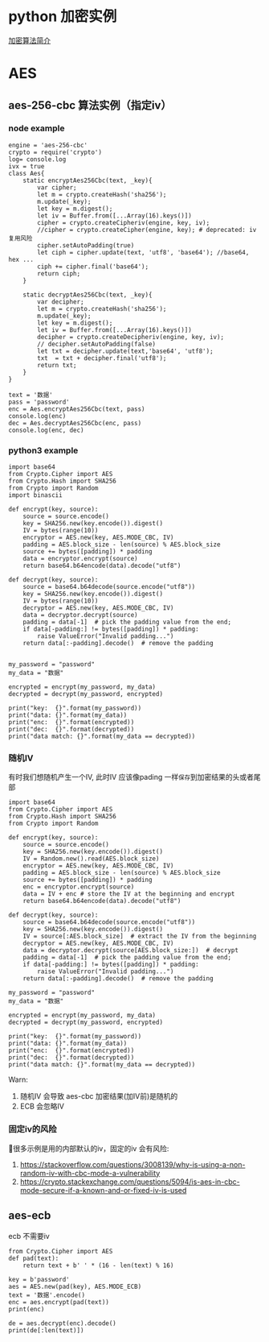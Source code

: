 # python 加密实例
[加密算法简介](/algorithm/algorithm-crypt)

# AES

## aes-256-cbc 算法实例（指定iv）
### node example

    engine = 'aes-256-cbc'
    crypto = require('crypto')
    log= console.log
    ivx = true
    class Aes{
        static encryptAes256Cbc(text, _key){
            var cipher;
            let m = crypto.createHash('sha256');
            m.update(_key);
            let key = m.digest();
            let iv = Buffer.from([...Array(16).keys()])
            cipher = crypto.createCipheriv(engine, key, iv);
            //cipher = crypto.createCipher(engine, key); # deprecated: iv 复用风险
            cipher.setAutoPadding(true)
            let ciph = cipher.update(text, 'utf8', 'base64'); //base64, hex ...
            ciph += cipher.final('base64');
            return ciph;
        }

        static decryptAes256Cbc(text, _key){
            var decipher;
            let m = crypto.createHash('sha256');
            m.update(_key);
            let key = m.digest();
            let iv = Buffer.from([...Array(16).keys()])
            decipher = crypto.createDecipheriv(engine, key, iv);
            // decipher.setAutoPadding(false)
            let txt = decipher.update(text,'base64', 'utf8');
            txt  = txt + decipher.final('utf8');
            return txt;
        } 
    }

    text = '数据'
    pass = 'password'
    enc = Aes.encryptAes256Cbc(text, pass)
    console.log(enc)
    dec = Aes.decryptAes256Cbc(enc, pass)
    console.log(enc, dec)

### python3 example

    import base64
    from Crypto.Cipher import AES
    from Crypto.Hash import SHA256
    from Crypto import Random
    import binascii

    def encrypt(key, source):
        source = source.encode()
        key = SHA256.new(key.encode()).digest()  
        IV = bytes(range(10))
        encryptor = AES.new(key, AES.MODE_CBC, IV)
        padding = AES.block_size - len(source) % AES.block_size  
        source += bytes([padding]) * padding 
        data = encryptor.encrypt(source)  
        return base64.b64encode(data).decode("utf8")

    def decrypt(key, source):
        source = base64.b64decode(source.encode("utf8"))
        key = SHA256.new(key.encode()).digest()  
        IV = bytes(range(10))
        decryptor = AES.new(key, AES.MODE_CBC, IV)
        data = decryptor.decrypt(source)  
        padding = data[-1]  # pick the padding value from the end;
        if data[-padding:] != bytes([padding]) * padding:
            raise ValueError("Invalid padding...")
        return data[:-padding].decode()  # remove the padding


    my_password = "password"
    my_data = "数据"

    encrypted = encrypt(my_password, my_data)    
    decrypted = decrypt(my_password, encrypted)    

    print("key:  {}".format(my_password))    
    print("data: {}".format(my_data))    
    print("enc:  {}".format(encrypted))    
    print("dec:  {}".format(decrypted))    
    print("data match: {}".format(my_data == decrypted))

### 随机IV
有时我们想随机产生一个IV,  此时IV 应该像pading 一样`保存`到加密结果的头或者尾部

    import base64    
    from Crypto.Cipher import AES    
    from Crypto.Hash import SHA256    
    from Crypto import Random    

    def encrypt(key, source):    
        source = source.encode()    
        key = SHA256.new(key.encode()).digest()      
        IV = Random.new().read(AES.block_size)      
        encryptor = AES.new(key, AES.MODE_CBC, IV)    
        padding = AES.block_size - len(source) % AES.block_size      
        source += bytes([padding]) * padding    
        enc = encryptor.encrypt(source) 
        data = IV + enc # store the IV at the beginning and encrypt    
        return base64.b64encode(data).decode("utf8")    

    def decrypt(key, source):    
        source = base64.b64decode(source.encode("utf8"))    
        key = SHA256.new(key.encode()).digest()      
        IV = source[:AES.block_size]  # extract the IV from the beginning    
        decryptor = AES.new(key, AES.MODE_CBC, IV)    
        data = decryptor.decrypt(source[AES.block_size:])  # decrypt    
        padding = data[-1]  # pick the padding value from the end;     
        if data[-padding:] != bytes([padding]) * padding:      
            raise ValueError("Invalid padding...")    
        return data[:-padding].decode()  # remove the padding    

    my_password = "password"    
    my_data = "数据"    

    encrypted = encrypt(my_password, my_data)        
    decrypted = decrypt(my_password, encrypted)        

    print("key:  {}".format(my_password))        
    print("data: {}".format(my_data))        
    print("enc:  {}".format(encrypted))        
    print("dec:  {}".format(decrypted))        
    print("data match: {}".format(my_data == decrypted)) 

Warn: 
1. 随机IV 会导致 aes-cbc 加密结果(加IV前)是随机的
2. ECB 会忽略IV 

### 固定iv的风险
很多示例是用的内部默认的iv，固定的iv 会有风险:
1. https://stackoverflow.com/questions/3008139/why-is-using-a-non-random-iv-with-cbc-mode-a-vulnerability
2. https://crypto.stackexchange.com/questions/5094/is-aes-in-cbc-mode-secure-if-a-known-and-or-fixed-iv-is-used

## aes-ecb
ecb 不需要iv

    from Crypto.Cipher import AES
    def pad(text):
        return text + b' ' * (16 - len(text) % 16)

    key = b'password'
    aes = AES.new(pad(key), AES.MODE_ECB)
    text = '数据'.encode()
    enc = aes.encrypt(pad(text))
    print(enc)

    de = aes.decrypt(enc).decode()
    print(de[:len(text)])
